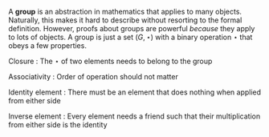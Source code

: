 A **group** is an abstraction in mathematics that applies to many objects. Naturally, this makes it hard to describe without resorting to the formal definition. However, proofs about groups are powerful _because_ they apply to lots of objects. A group is just a set $(G, \star)$ with a binary operation $\star$ that obeys a few properties.

Closure
: The $\star$ of two elements needs to belong to the group

Associativity
: Order of operation should not matter

Identity element
: There must be an element that does nothing when applied from either side

Inverse element
: Every element needs a friend such that their multiplication from either side is the identity

